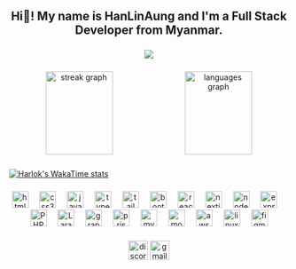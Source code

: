 <h2 align="center">Hi👋!  My name is HanLinAung and I'm a Full Stack Developer from Myanmar.</h2>

###

<div align="center">
  <img src="https://visitor-badge.laobi.icu/badge?page_id=HanlinTheDEVELOPER.HanlinTheDEVELOPER&"  />
</div>

###

<div align="center">
  <img src="https://streak-stats.demolab.com?user=HanlinTheDEVELOPER&locale=en&mode=daily&theme=dracula&hide_border=false&border_radius=5" height="150" width="49%" alt="streak graph"  />
  <img src="https://github-readme-stats.vercel.app/api/top-langs?username=HanlinTheDEVELOPER&locale=en&hide_title=false&layout=compact&card_width=320&langs_count=5&theme=dracula&hide_border=false" height="150" width="49%" alt="languages graph"  />
</div>

###
[![Harlok's WakaTime stats](https://github-readme-stats.vercel.app/api/wakatime?username=HanlinTheDEVELOPER)](https://github.com/anuraghazra/github-readme-stats)

###

<div align="center">
  <img src="https://skillicons.dev/icons?i=html" height="30" alt="html5 logo"  />
  <img width="12" />
  <img src="https://skillicons.dev/icons?i=css" height="30" alt="css3 logo"  />
  <img width="12" />
  <img src="https://skillicons.dev/icons?i=js" height="30" alt="javascript logo"  />
  <img width="12" />
  <img src="https://skillicons.dev/icons?i=ts" height="30" alt="typescript logo"  />
  <img width="12" />
  <img src="https://skillicons.dev/icons?i=tailwind" height="30" alt="tailwindcss logo"  />
  <img width="12" />
  <img src="https://skillicons.dev/icons?i=bootstrap" height="30" alt="bootstrap logo"  />
  <img width="12" />
  <img src="https://skillicons.dev/icons?i=react" height="30" alt="react logo"  />
  <img width="12" />
  <img src="https://skillicons.dev/icons?i=next" height="30" alt="nextjs logo"  />
  <img width="12" />
  <img src="https://skillicons.dev/icons?i=nodejs" height="30" alt="nodejs logo"  />
   <img width="12" />
  <img src="https://skillicons.dev/icons?i=express" height="30" alt="expressjs logo"  />
  <img width="12" />
  <img src="https://skillicons.dev/icons?i=php" height="30" alt="PHP logo"  />
  <img width="12" />
  <img src="https://skillicons.dev/icons?i=laravel" height="30" alt="Laravel logo"  />
  <img width="12" />
  <img src="https://skillicons.dev/icons?i=gql" height="30" alt="graphql logo"  />
  <img width="12" />
  <img src="https://skillicons.dev/icons?i=prisma" height="30" alt="prisma logo"  />
  <img width="12" />
  <img src="https://skillicons.dev/icons?i=mysql" height="30" alt="mysql logo"  />
  <img width="12" />
  <img src="https://skillicons.dev/icons?i=mongo" height="30" alt="mongo logo"  />
      <img width="12" />
  <img src="https://skillicons.dev/icons?i=aws" height="30" alt="aws logo"  />
      <img width="12" />
  <img src="https://skillicons.dev/icons?i=linux" height="30" alt="linux logo"  />
    <img width="12" />
  <img src="https://skillicons.dev/icons?i=figma" height="30" alt="figma logo"  />
</div>

###

<div align="center">
  <img src="https://img.shields.io/static/v1?message=Discord&logo=discord&label=&color=7289DA&logoColor=white&labelColor=&style=for-the-badge" height="35" alt="discord logo"  />
  <img src="https://img.shields.io/static/v1?message=Gmail&logo=gmail&label=&color=D14836&logoColor=white&labelColor=&style=for-the-badge" height="35" alt="gmail logo"  />
  <a href="#>hello
  <img src="https://img.shields.io/static/v1?message=Facebook&logo=facebook&label=&color=1877F2&logoColor=white&labelColor=&style=for-the-badge" height="35" alt="facebook logo"  />
  </a>
</div>




###


